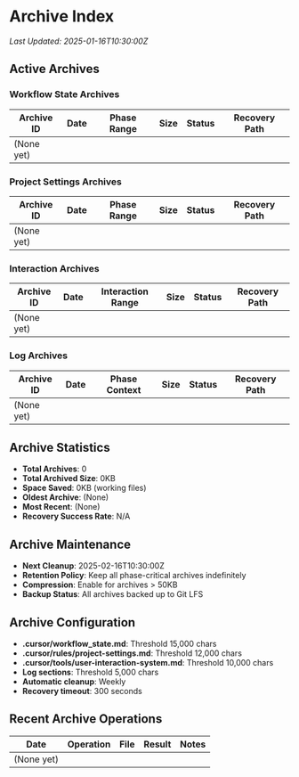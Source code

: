 # Archive Index
_Last Updated: 2025-01-16T10:30:00Z_

## Active Archives

### Workflow State Archives
| Archive ID | Date | Phase Range | Size | Status | Recovery Path |
|------------|------|-------------|------|--------|---------------|
| (None yet) | | | | | |

### Project Settings Archives
| Archive ID | Date | Phase Range | Size | Status | Recovery Path |
|------------|------|-------------|------|--------|---------------|
| (None yet) | | | | | |

### Interaction Archives
| Archive ID | Date | Interaction Range | Size | Status | Recovery Path |
|------------|------|-------------------|------|--------|---------------|
| (None yet) | | | | | |

### Log Archives
| Archive ID | Date | Phase Context | Size | Status | Recovery Path |
|------------|------|---------------|------|--------|---------------|
| (None yet) | | | | | |

## Archive Statistics
- **Total Archives**: 0
- **Total Archived Size**: 0KB
- **Space Saved**: 0KB (working files)
- **Oldest Archive**: (None)
- **Most Recent**: (None)
- **Recovery Success Rate**: N/A

## Archive Maintenance
- **Next Cleanup**: 2025-02-16T10:30:00Z
- **Retention Policy**: Keep all phase-critical archives indefinitely
- **Compression**: Enable for archives > 50KB
- **Backup Status**: All archives backed up to Git LFS

## Archive Configuration
- **.cursor/workflow_state.md**: Threshold 15,000 chars
- **.cursor/rules/project-settings.md**: Threshold 12,000 chars
- **.cursor/tools/user-interaction-system.md**: Threshold 10,000 chars
- **Log sections**: Threshold 5,000 chars
- **Automatic cleanup**: Weekly
- **Recovery timeout**: 300 seconds

## Recent Archive Operations
| Date | Operation | File | Result | Notes |
|------|-----------|------|--------|-------|
| (None yet) | | | | | 